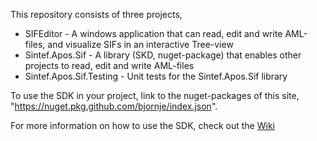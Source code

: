 This repository consists of three projects,

- SIFEditor - A windows application that can read, edit and write AML-files, and visualize SIFs in an interactive Tree-view 
- Sintef.Apos.Sif - A library (SKD, nuget-package) that enables other projects to read, edit and write AML-files
- Sintef.Apos.Sif.Testing - Unit tests for the Sintef.Apos.Sif library
   
To use the SDK in your project, link to the nuget-packages of this site, "https://nuget.pkg.github.com/bjornje/index.json".

For more information on how to use the SDK, check out the <a href="https://github.com/bjornje/sintef-apos-sif/wiki">Wiki</a>
